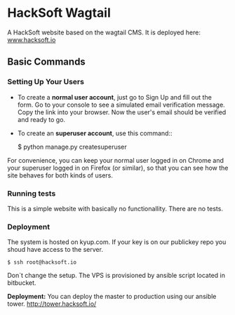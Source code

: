HackSoft Wagtail
==============================
A HackSoft website based on the wagtail CMS. It is deployed here: www.hacksoft.io


## Basic Commands

### Setting Up Your Users

* To create a **normal user account**, just go to Sign Up and fill out the form. Go to your console to see a simulated email verification message. Copy the link into your browser. Now the user's email should be verified and ready to go.

* To create an **superuser account**, use this command::

    $ python manage.py createsuperuser

For convenience, you can keep your normal user logged in on Chrome and your superuser logged in on Firefox (or similar), so that you can see how the site behaves for both kinds of users.

### Running tests
This is a simple website with basically no functionallity. There are no tests.


### Deployment
The system is hosted on kyup.com. If your key is on our publickey repo you shoud have access to the server. 

```
$ ssh root@hacksoft.io
```

Don`t change the setup. The VPS is provisioned by ansible script located in bitbucket.

**Deployment:**
You can deploy the master to production using our ansible tower.
http://tower.hacksoft.io/

